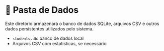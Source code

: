 # 📁 Pasta de Dados

Este diretório armazenará o banco de dados SQLite, arquivos CSV e outros dados persistentes utilizados pelo sistema.

- `students.db`: banco de dados local
- Arquivos CSV com estatísticas, se necessário
